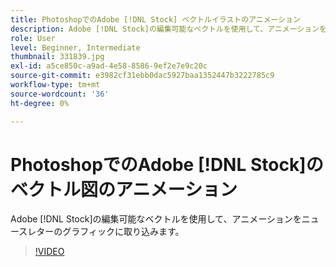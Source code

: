 ```yaml
---
title: PhotoshopでのAdobe [!DNL Stock] ベクトルイラストのアニメーション
description: Adobe [!DNL Stock]の編集可能なベクトルを使用して、アニメーションをニュースレターのグラフィックに取り込む
role: User
level: Beginner, Intermediate
thumbnail: 331839.jpg
exl-id: a5ce850c-a9ad-4e58-8586-9ef2e7e9c20c
source-git-commit: e3982cf31ebb0dac5927baa1352447b3222785c9
workflow-type: tm+mt
source-wordcount: '36'
ht-degree: 0%

---
```


# PhotoshopでのAdobe [!DNL Stock]のベクトル図のアニメーション

Adobe [!DNL Stock]の編集可能なベクトルを使用して、アニメーションをニュースレターのグラフィックに取り込みます。

>[!VIDEO](https://video.tv.adobe.com/v/331839?hidetitle=true)
